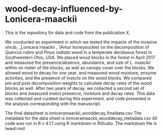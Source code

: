 # wood-decay-influenced-by-Lonicera-maackii
This is the repository for data and code from the publication X. 

We conducted an experiment in which we tested the impacts of the invasive shrub, _Lonicera maackii _ (Amur honeysuckle) on the decomposition of _Quercus rubra_ and _Pinus radiata_ wood in a temperate deciduous forest in Southwestern Ohio, USA. We placed wood blocks in the forest in April 2017 and measured the presence/absence, abundance, and size of _L. maackii_ within on meter of the blocks, as well as canopy cover over the blocks. We allowed wood to decay for one year, and measured wood moisture, enzyme activities, and the presence of insects on the wood blocks. We compared pre and post decomposition weights to calculate decay rates of the wood blocks as well. After two years of decay, we collected a second set of blocks and measured insect presence, moisture and decay rates. This data was collected and curated during this experiment, and code presented is the analysis corresponding with the manuscript.

The final datasheet is loniceramaackii_wooddecay_finaldata.csv
The metadata for the data sheet is loniceramaackii_wooddecay_metadata.csv
All code was run in R v 4.1.1 using R markdown in RStudio. The markdown file is lwwd.rmd
